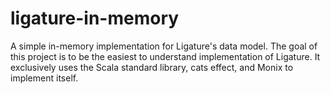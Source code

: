 # ligature-in-memory
A simple in-memory implementation for Ligature's data model.
The goal of this project is to be the easiest to understand implementation of Ligature.
It exclusively uses the Scala standard library, cats effect, and Monix to implement itself.
